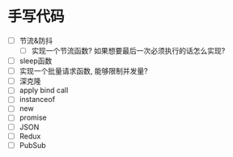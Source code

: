 # 手写代码
- [ ] 节流&防抖
  - [ ] 实现一个节流函数? 如果想要最后一次必须执行的话怎么实现?
- [ ] sleep函数
- [ ] 实现一个批量请求函数, 能够限制并发量?
- [ ] 深克隆
- [ ] apply bind call
- [ ] instanceof
- [ ] new
- [ ] promise
- [ ] JSON
- [ ] Redux
- [ ] PubSub